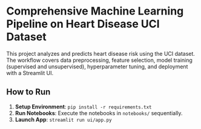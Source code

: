 # Comprehensive Machine Learning Pipeline on Heart Disease UCI Dataset

This project analyzes and predicts heart disease risk using the UCI dataset. The workflow covers data preprocessing, feature selection, model training (supervised and unsupervised), hyperparameter tuning, and deployment with a Streamlit UI. 

## How to Run

1.  **Setup Environment**: `pip install -r requirements.txt`
2.  **Run Notebooks**: Execute the notebooks in `notebooks/` sequentially.
3.  **Launch App**: `streamlit run ui/app.py`
